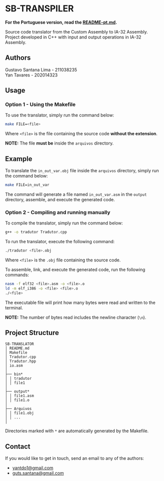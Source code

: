 # SB-TRANSPILER

**For the Portuguese version, read the [README-pt.md](README-pt.md).**

Source code translator from the Custom Assembly to IA-32 Assembly. Project developed in C++ with input and output operations in IA-32 Assembly.

## Authors

Gustavo Santana Lima - 211038235  
Yan Tavares - 202014323

## Usage

### Option 1 - Using the Makefile

To use the translator, simply run the command below:

```bash
make FILE=<file>
```

Where `<file>` is the file containing the source code **without the extension**.

**NOTE:** The file **must be** inside the `arquivos` directory.

## Example

To translate the `in_out_var.obj` file inside the `arquivos` directory, simply run the command below:

```bash
make FILE=in_out_var
```

The command will generate a file named `in_out_var.asm` in the `output` directory, assemble, and execute the generated code.

### Option 2 - Compiling and running manually

To compile the translator, simply run the command below:

```bash
g++ -o tradutor Tradutor.cpp
```

To run the translator, execute the following command:

```bash
./tradutor <file>.obj
```

Where `<file>` is the `.obj` file containing the source code.

To assemble, link, and execute the generated code, run the following commands:

```bash
nasm -f elf32 <file>.asm -o <file>.o
ld -m elf_i386 -o <file> <file>.o
./<file>
```

The executable file will print how many bytes were read and written to the terminal.

**NOTE:** The number of bytes read includes the newline character (`\n`).

## Project Structure

```
SB-TRANSLATOR
│ README.md
│ Makefile
│ Tradutor.cpp
│ Tradutor.hpp
│ io.asm
│
├── bin*
│ │ tradutor
│ │ file1
│
├── output*
│ │ file1.asm
│ │ file1.o
│
├── Arquivos
│ │ file1.obj
│ │ ...
│
```

Directories marked with `*` are automatically generated by the Makefile.

## Contact

If you would like to get in touch, send an email to any of the authors:

- [yantdo1@gmail.com](mailto:yantdo1@gmail.com)
- [guts.santana@gmail.com](mailto:guts.santana@gmail.com)